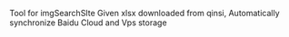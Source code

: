 Tool for imgSearchSIte
Given xlsx downloaded from qinsi, Automatically synchronize Baidu Cloud and Vps storage
